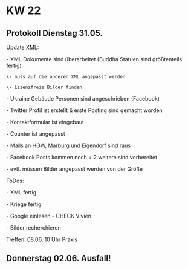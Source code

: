 # KW 22

## Protokoll Dienstag 31.05.

Update XML: 

\- XML Dokumente sind überarbeitet (Buddha Statuen sind größtenteils fertig)

```
\- muss auf die anderen XML angepasst werden

\- Lizenzfreie Bilder finden

```

\- Ukraine Gebäude Personen sind angeschrieben (Facebook)

\- Twitter Profil ist erstellt & erste Posting sind gemacht worden

\- Kontaktformular ist eingebaut

\- Counter ist angepasst

\- Mails an HGW, Marburg und Eigendorf sind raus

\- Facebook Posts kommen noch + 2 weitere sind vorbereitet

\- evtl. müssen Bilder angepasst werden von der Größe

ToDos: 

\- XML fertig

\- Kriege fertig

\- Google einlesen - CHECK Vivien

\- Bilder recherchieren

Treffen: 08.06. 10 Uhr Praxis

## Donnerstag 02.06. Ausfall!


